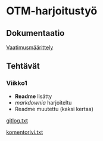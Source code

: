 # OTM-harjoitustyö

## Dokumentaatio

[Vaatimusmäärittely](https://github.com/hajame/otm-harjoitustyo/blob/master/dokumentaatio/vaatimusmaarittely.md)

## Tehtävät
### Viikko1

- **Readme** lisätty  
- *markdownia* harjoiteltu
- Readme muutettu (kaksi kertaa)


[gitlog.txt](https://github.com/hajame/otm-harjoitustyo/blob/master/laskarit/viikko1/gitlog.txt)  

[komentorivi.txt](https://github.com/hajame/otm-harjoitustyo/blob/master/laskarit/viikko1/komentorivi.txt)

